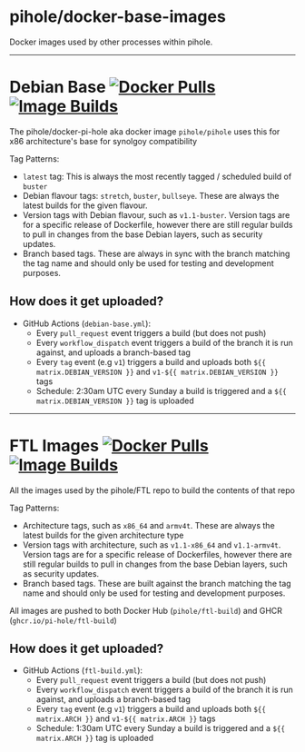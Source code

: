 # pihole/docker-base-images

Docker images used by other processes within pihole.

---
# Debian Base [![Docker Pulls](https://img.shields.io/docker/pulls/pihole/debian-base)](https://hub.docker.com/r/pihole/debian-base) [![Image Builds](https://github.com/pi-hole/docker-base-images/actions/workflows/debian-base.yml/badge.svg)](https://github.com/pi-hole/docker-base-images/actions/workflows/debian-base.yml)

The pihole/docker-pi-hole aka docker image `pihole/pihole` uses this for x86 architecture's base for synolgoy compatibility

Tag Patterns:

- `latest` tag: This is always the most recently tagged / scheduled build of `buster`
- Debian flavour tags: `stretch`, `buster`, `bullseye`. These are always the latest builds for the given flavour.
- Version tags with Debian flavour, such as `v1.1-buster`. Version tags are for a specific release of Dockerfile, however there are still regular builds to pull in changes from the base Debian layers, such as security updates.
- Branch based tags. These are always in sync with the branch matching the tag name and should only be used for testing and development purposes.

## How does it get uploaded?

- GitHub Actions (`debian-base.yml`):
  - Every `pull_request` event triggers a build (but does not push)
  - Every `workflow_dispatch` event triggers a build of the branch it is run against, and uploads a branch-based tag
  - Every `tag` event (e.g `v1`) triggers a build and uploads both `${{ matrix.DEBIAN_VERSION }}` and `v1-${{ matrix.DEBIAN_VERSION }}` tags
  - Schedule: 2:30am UTC every Sunday a build is triggered and a `${{ matrix.DEBIAN_VERSION }}` tag is uploaded

---
# FTL Images [![Docker Pulls](https://img.shields.io/docker/pulls/pihole/ftl-build)](https://hub.docker.com/r/pihole/ftl-build) [![Image Builds](https://github.com/pi-hole/docker-base-images/actions/workflows/ftl-build.yml/badge.svg)](https://github.com/pi-hole/docker-base-images/actions/workflows/ftl-build.yml)

All the images used by the pihole/FTL repo to build the contents of that repo

Tag Patterns:
 - Architecture tags, such as `x86_64` and `armv4t`. These are always the latest builds for the given architecture type
 - Version tags with architecture, such as `v1.1-x86_64` and `v1.1-armv4t`. Version tags are for a specific release of Dockerfiles, however there are still regular builds to pull in changes from the base Debian layers, such as security updates.
 - Branch based tags. These are built against the branch matching the tag name and should only be used for testing and development purposes.

All images are pushed to both Docker Hub (`pihole/ftl-build`) and GHCR (`ghcr.io/pi-hole/ftl-build`)

## How does it get uploaded?

- GitHub Actions (`ftl-build.yml`):
  - Every `pull_request` event triggers a build (but does not push)
  - Every `workflow_dispatch` event triggers a build of the branch it is run against, and uploads a branch-based tag
  - Every `tag` event (e.g `v1`) triggers a build and uploads both `${{ matrix.ARCH }}` and `v1-${{ matrix.ARCH }}` tags
  - Schedule: 1:30am UTC every Sunday a build is triggered and a `${{ matrix.ARCH }}` tag is uploaded

